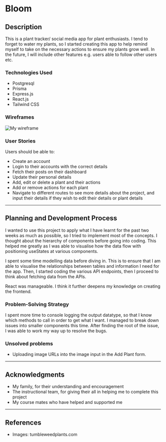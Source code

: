 # Bloom

## Description

This is a plant tracker/ social media app for plant enthusiasts. I tend to forget to water my plants, so I started creating this app to help remind myself to take on the necessary actions to ensure my plants grow well. In the future, I will include other features e.g. users able to follow other users etc.

### Technologies Used

- Postgresql
- Prisma
- Express.js
- React.js
- Tailwind CSS

### Wireframes

![My wireframe](public/images/p4wireframe.png)

### User Stories

Users should be able to:

- Create an account
- Login to their accounts with the correct details
- Fetch their posts on their dashboard
- Update their personal details
- Add, edit or delete a plant and their actions
- Add or remove actions for each plant
- Navigate to different routes to see more details about the project, and input their details if they wish to edit their details or plant details

---

## Planning and Development Process

I wanted to use this project to apply what I have learnt for the past two weeks as much as possible, so I tried to implement most of the concepts. I thought about the hierarchy of components before going into coding. This helped me greatly as I was able to visualise how the data flow with positioning useStates at various components.

I spent some time modelling data before diving in. This is to ensure that I am able to visualise the relationships between tables and information I need for the app. Then, I started coding the various API endpoints, then I proceed to think about fetching data from the APIs.

React was manageable. I think it further deepens my knowledge on creating the frontend.

### Problem-Solving Strategy

I spent more time to console logging the output datatype, so that I know which methods to call in order to get what I want.
I managed to break down issues into smaller components this time. After finding the root of the issue, I was able to work my way up to resolve the bugs.

### Unsolved problems

- Uploading image URLs into the image input in the Add Plant form.

---

## Acknowledgments

- My family, for their understanding and encouragement
- The instructional team, for giving their all in helping me to complete this project
- My course mates who have helped and supported me

---

## References

- Images: tumbleweedplants.com
